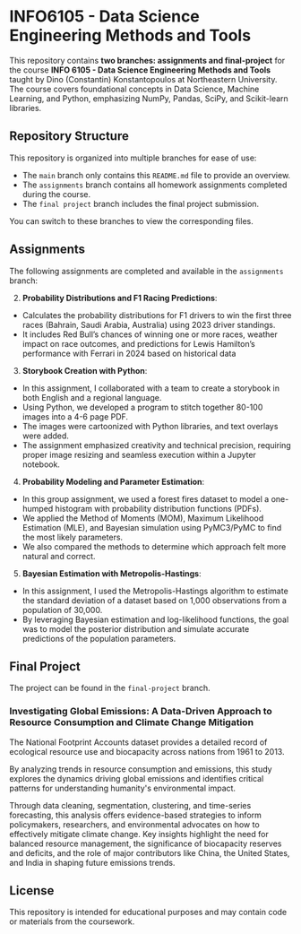 # INFO6105 - Data Science Engineering Methods and Tools

This repository contains **two branches: assignments and final-project** for the course **INFO 6105 - Data Science Engineering Methods and Tools** taught by Dino (Constantin) Konstantopoulos at Northeastern University. The course covers foundational concepts in Data Science, Machine Learning, and Python, emphasizing NumPy, Pandas, SciPy, and Scikit-learn libraries.

## Repository Structure

This repository is organized into multiple branches for ease of use:
- The `main` branch only contains this `README.md` file to provide an overview.
- The `assignments` branch contains all homework assignments completed during the course.
- The `final project` branch includes the final project submission.

You can switch to these branches to view the corresponding files.

## Assignments

The following assignments are completed and available in the `assignments` branch:

2. **Probability Distributions and F1 Racing Predictions**: 
- Calculates the probability distributions for F1 drivers to win the first three races (Bahrain, Saudi Arabia, Australia) using 2023 driver standings.
- It includes Red Bull’s chances of winning one or more races, weather impact on race outcomes, and predictions for Lewis Hamilton’s performance with Ferrari in 2024 based on historical data

3. **Storybook Creation with Python**: 
- In this assignment, I collaborated with a team to create a storybook in both English and a regional language.
- Using Python, we developed a program to stitch together 80-100 images into a 4-6 page PDF.
- The images were cartoonized with Python libraries, and text overlays were added.
- The assignment emphasized creativity and technical precision, requiring proper image resizing and seamless execution within a Jupyter notebook.

4. **Probability Modeling and Parameter Estimation**: 
- In this group assignment, we used a forest fires dataset to model a one-humped histogram with probability distribution functions (PDFs).
- We applied the Method of Moments (MOM), Maximum Likelihood Estimation (MLE), and Bayesian simulation using PyMC3/PyMC to find the most likely parameters.
- We also compared the methods to determine which approach felt more natural and correct.

5. **Bayesian Estimation with Metropolis-Hastings**: 
- In this assignment, I used the Metropolis-Hastings algorithm to estimate the standard deviation of a dataset based on 1,000 observations from a population of 30,000.
- By leveraging Bayesian estimation and log-likelihood functions, the goal was to model the posterior distribution and simulate accurate predictions of the population parameters.

## Final Project

The project can be found in the `final-project` branch.

### Investigating Global Emissions: A Data-Driven Approach to Resource Consumption and Climate Change Mitigation

The National Footprint Accounts dataset provides a detailed record of ecological resource use and biocapacity across nations from 1961 to 2013. 

By analyzing trends in resource consumption and emissions, this study explores the dynamics driving global emissions and identifies critical patterns for understanding humanity's environmental impact. 

Through data cleaning, segmentation, clustering, and time-series forecasting, this analysis offers evidence-based strategies to inform policymakers, researchers, and environmental advocates on how to effectively mitigate climate change. Key insights highlight the need for balanced resource management, the significance of biocapacity reserves and deficits, and the role of major contributors like China, the United States, and India in shaping future emissions trends.

## License

This repository is intended for educational purposes and may contain code or materials from the coursework.


